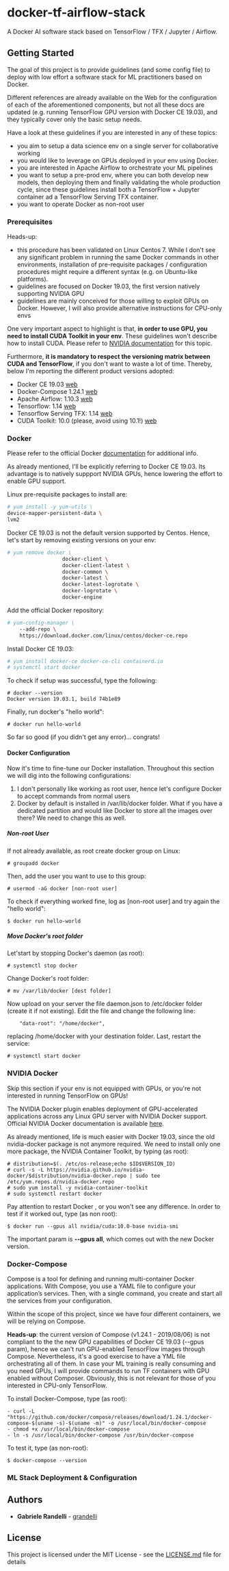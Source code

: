 # docker-tf-airflow-stack
A Docker AI software stack based on TensorFlow / TFX / Jupyter / Airflow.

## Getting Started

The goal of this project is to provide guidelines (and some config file) to deploy with low effort a software stack for ML practitioners based on Docker.

Different references are already available on the Web for the configuration of each of the aforementioned components, but not all these docs are updated (e.g. running TensorFlow GPU version with Docker CE 19.03), and they typically cover only the basic setup needs. 

Have a look at these guidelines if you are interested in any of these topics:
* you aim to setup a data science env on a single server for collaborative working
* you would like to leverage on GPUs deployed in your env using Docker. 
* you are interested in Apache Airflow to orchestrate your ML pipelines
* you want to setup a pre-prod env, where you can both develop new models, then deploying them and finally validating the whole production cycle, since these guidelines install both a TensorFlow + Jupyter container ad a TensorFlow Serving TFX container.
* you want to operate Docker as non-root user

### Prerequisites
Heads-up:
* this procedure has been validated on Linux Centos 7. While I don't see any significant problem in running the same Docker commands in other environments, installation of pre-requisite packages / configuration procedures might require a different syntax (e.g. on Ubuntu-like platforms).
* guidelines are focused on Docker 19.03, the first version natively supporting NVIDIA GPU
* guidelines are mainly conceived for those willing to exploit GPUs on Docker. However, I will also provide alternative instructions for CPU-only envs

One very important aspect to highlight is that, **in order to use GPU, you need to install CUDA Toolkit in your env**. These guidelines won't describe how to install CUDA. Please refer to [NVIDIA documentation](https://docs.nvidia.com/cuda/archive/10.0/) for this topic.

Furthermore, **it is mandatory to respect the versioning matrix between CUDA and TensorFlow**, if you don't want to waste a lot of time.
Thereby, below I'm reporting the different product versions adopted:
* Docker CE 19.03 [web](https://docs.docker.com/install/)
* Docker-Compose 1.24.1 [web](https://docs.docker.com/compose/)
* Apache Airflow: 1.10.3 [web](https://github.com/puckel/docker-airflow)
* Tensorflow: 1.14 [web](https://hub.docker.com/r/tensorflow/tensorflow/)
* Tensorflow Serving TFX: 1.14 [web](https://hub.docker.com/r/tensorflow/serving)
* CUDA Toolkit: 10.0 (please, avoid using 10.1!) [web](https://docs.nvidia.com/cuda/archive/10.0/)

### Docker
Please refer to the official Docker [documentation](https://docs.docker.com/install/) for additional info.

As already mentioned, I'll be explicitly referring to Docker CE 19.03. Its advantage is to natively suppport NVIDIA GPUs, hence lowering the effort to enable GPU support.

Linux pre-requisite packages to install are:
``` sh
# yum install -y yum-utils \
device-mapper-persistent-data \
lvm2
```

Docker CE 19.03 is not the default version supported by Centos. Hence, let's start by removing existing versions on your env:
``` sh
# yum remove docker \
                  docker-client \
                  docker-client-latest \
                  docker-common \
                  docker-latest \
                  docker-latest-logrotate \
                  docker-logrotate \
                  docker-engine
```

Add the official Docker repository:
``` sh
# yum-config-manager \
    --add-repo \
    https://download.docker.com/linux/centos/docker-ce.repo
```

Install Docker CE 19.03:
``` sh
# yum install docker-ce docker-ce-cli containerd.io
# systemctl start docker

```
To check if setup was successful, type the following:
```
# docker --version
Docker version 19.03.1, build 74b1e89
```

Finally,  run docker's "hello world":
```
# docker run hello-world
```

So far so good (if you didn't get any error)... congrats!

#### Docker Configuration

Now it's time to fine-tune our Docker installation. Throughout this section we will dig into the following configurations:
1. I don't personally like working as root user, hence let's configure Docker to accept commands from normal users
2. Docker by default is installed in /var/lib/docker folder. What if you have a dedicated partition and would like Docker to store all the images over there? We need to change this as well.

##### Non-root User
If not already available, as root create docker group on Linux:
```
# groupadd docker
```

Then, add the user you want to use to this group:
```
# usermod -aG docker [non-root user]
```

To check if everything worked fine, log as [non-root user] and try again the "hello world":
```
$ docker run hello-world
```

##### Move Docker's root folder
Let'start by stopping Docker's daemon (as root):
```
# systemctl stop docker
```

Change Docker's root folder:
```
# mv /var/lib/docker [dest folder]
```

Now upload on your server the file daemon.json to /etc/docker folder (create it if not existing). Edit the file and change the following line:
```
    "data-root": "/home/docker",
```

replacing /home/docker with your destination folder.
Last, restart the service:
```
# systemctl start docker
```

### NVIDIA Docker
Skip this section if your env is not equipped with GPUs, or you're not interested in running TensorFlow on GPUs!

The NVIDIA Docker plugin enables deployment of GPU-accelerated applications across any Linux GPU server with NVIDIA Docker support. Official NVIDIA Docker documentation is available [here](https://github.com/NVIDIA/nvidia-docker).

As already mentioned, life is much easier with Docker 19.03, since the old nvidia-docker package is not anymore required. We need to install only one more package, the NVIDIA Container Toolkit, by typing (as root):

```
# distribution=$(. /etc/os-release;echo $ID$VERSION_ID)
# curl -s -L https://nvidia.github.io/nvidia-docker/$distribution/nvidia-docker.repo | sudo tee /etc/yum.repos.d/nvidia-docker.repo
# sudo yum install -y nvidia-container-toolkit
# sudo systemctl restart docker
```

Pay attention to restart Docker , or you won't see any difference.
In order to test if it worked out, type (as non root):
```
$ docker run --gpus all nvidia/cuda:10.0-base nvidia-smi
```

The important param is **--gpus all**, which comes out with the new Docker version.

### Docker-Compose
Compose is a tool for defining and running multi-container Docker applications. With Compose, you use a YAML file to configure your application’s services. Then, with a single command, you create and start all the services from your configuration.

Within the scope of this project, since we have four different containers, we will be relying on Compose.

**Heads-up**: the current version of Compose (v1.24.1 - 2019/08/06) is not compliant to the the new GPU capabilities of Docker CE 19.03 (--gpus param), hence we can't run GPU-enabled TensorFlow images through Compose. Nevertheless, it's a good exercise to have a YML file orchestrating all of them. In case your ML training is really consuming and you need GPUs, I will provide commands to run TF containers with GPU enabled without Composer. Obviously, this is not relevant for those of you interested in CPU-only TensorFlow.

To install Docker-Compose, type (as root):
```
- curl -L "https://github.com/docker/compose/releases/download/1.24.1/docker-compose-$(uname -s)-$(uname -m)" -o /usr/local/bin/docker-compose
- chmod +x /usr/local/bin/docker-compose
- ln -s /usr/local/bin/docker-compose /usr/bin/docker-compose 
```

To test it, type (as non-root):
```
$ docker-compose --version
```

### ML Stack Deployment & Configuration


## Authors

* **Gabriele Randelli** - [grandelli](https://github.com/grandelli)

## License

This project is licensed under the MIT License - see the [LICENSE.md](LICENSE.md) file for details

